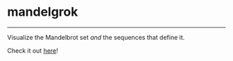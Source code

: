 # mandelgrok

---------------------------------

Visualize the Mandelbrot set *and* the sequences that define it.

Check it out [here](http://kdbanman.com/mandelgrok)!
